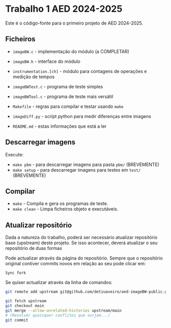 # Trabalho 1 AED 2024-2025

Este é o código-fonte para o primeiro projeto de AED 2024-2025.

## Ficheiros

- `imageBW.c` - implementação do módulo (a COMPLETAR)
- `imageBW.h` - interface do módulo
- `instrumentation.[ch]` - módulo para contagens de operações e medição de tempos
- `imageBWTest.c` - programa de teste simples
- `imageBWTool.c` - programa de teste mais versátil
- `Makefile` - regras para compilar e testar usando `make`
- `imageDiff.py` - script python para medir diferenças entre imagens

- `README.md` - estas informações que está a ler

## Descarregar imagens

Execute:

- `make pbm` - para descarregar imagens para pasta `pbm/` (BREVEMENTE)
- `make setup` - para descarregar imagens para testes em `test/` (BREVEMENTE)

## Compilar

- `make` - Compila e gera os programas de teste.
- `make clean` - Limpa ficheiros objeto e executáveis.

## Atualizar repositório

Dada a natureza do trabalho, poderá ser necessário
atualizar repositório base (upstream) deste projeto.
Se isso acontecer, deverá atualizar o seu repositório de duas formas

Pode actualizar através da página do repositório.
Sempre que o repositório original contiver commits novos em relação ao seu pode clicar em:

```
Sync fork
```

Se quiser actualizar através da linha de comandos:

```bash
git remote add upstream git@github.com/detiuaveiro/aed-imageBW-public.git

git fetch upstream
git checkout main
git merge --allow-unrelated-histories upstream/main
# (Resolver quaisquer conflitos que surjam...)
git commit
```
